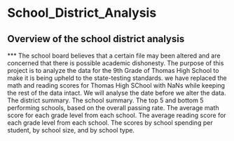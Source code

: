 # School_District_Analysis

## Overview of the school district analysis

*** The school board believes that a certain file may been altered and are concerned that there is possible academic dishonesty. The purpose of this project is to analyze the data for the 9th Grade of Thomas High School to make it is being upheld to the state-testing standards. we have replaced the math and reading scores for Thomas High SChool with NaNs while keeping the rest of the data intact. We will analyse the date before we alter the data.
The district summary.
The school summary.
The top 5 and bottom 5 performing schools, based on the overall passing rate.
The average math score for each grade level from each school.
The average reading score for each grade level from each school.
The scores by school spending per student, by school size, and by school type.
